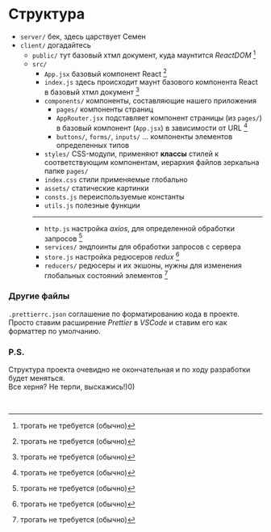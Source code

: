 # Структура
- `server/` бек, здесь царствует Семен
- `client/` догадайтесь
    - `public/` тут базовый хтмл документ, куда маунтится *ReactDOM* [^dnt]
    - `src/`
        - `App.jsx` базовый компонент React [^dnt]
        - `index.js` здесь происходит маунт базового компонента React в базовый хтмл документ [^dnt]
        - `components/` компоненты, составляющие нашего приложения
            - `pages/` компоненты страниц
            - `AppRouter.jsx` подставляет компонент страницы (из `pages/`)
              в базовый компонент (`App.jsx`) в зависимости от URL [^dnt]
            - `buttons/`, `forms/`, `inputs/` ... компоненты элементов определенных типов
        - `styles/` CSS-модули, применяют **классы** стилей к соответствующим компонентам,
          иерархия файлов зеркальна папке `pages/`
        - `index.css` стили применяемые глобально
        - `assets/` статические картинки
        - `consts.js` переиспользуемые константы
        - `utils.js` полезные функции
        ---
        - `http.js` настройка *axios*, для определенной обработки запросов [^dnt]
        - `services/` эндпоинты для обработки запросов с сервера
        - `store.js` настройка редюсеров *redux* [^dnt]
        - `reducers/` редюсеры и их экшоны,
          нужны для изменения глобальных состояний элементов [^dnt]

### Другие файлы
`.prettierrc.json` соглашение по форматированию кода в проекте.
Просто ставим расширение *Prettier* в *VSCode* и ставим его как форматтер по умолчанию.

### P.S.
Структура проекта очевидно не окончательная и по ходу разработки будет меняться.  
Все херня? Не терпи, выскажись!)0)

<br />

[^dnt]: трогать не требуется (обычно)
